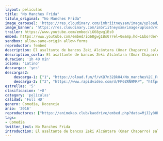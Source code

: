 ```yaml
---
layout: peliculas
title: "No Manches Frida"
titulo_original: "No Manches Frida"
image_carousel: 'https://res.cloudinary.com/imbriitneysam/image/upload/v1542848641/frida-poster-min.jpg'
image_banner: 'https://res.cloudinary.com/imbriitneysam/image/upload/v1542848643/MANCHES-BANNER-min.jpg'
trailer: https://www.youtube.com/embed/iG68gwg1Bs0
embed: https://www.youtube.com/embed/iG68gwg1Bs0?rel=0&amp;hd=1&border=0&wmode=opaque&enablejsapi=1&modestbranding=1&controls=1&showinfo=1
sandbox: allow-same-origin allow-forms
reproductor: fembed
description: El asaltante de bancos Zeki Alcántara (Omar Chaparro) sale de prisión decidido a recuperar un dinero enterrado en un terreno baldío. Pero descubre que en el sitio han levantado el gimnasio de una escuela llamada Frida Khalo, y Zeki acepta un trabajo de profesor sustituto
description_corta: El asaltante de bancos Zeki Alcántara (Omar Chaparro) sale de prisión decidido a recuperar un dinero enterrado en un terreno baldío. Pero descubre que en el sitio han levantado el gimnasio de una escuela llamada Frida..
duracion: '1h 40 min'
idioma: 'Latino'
descargas: 'yes'
descargas2:
    descarga-1: ["1", "https://oload.fun/f/vKB7n32BkH4/No_manches%2C_Frida_-_El_maestro_suplente_%282016%29.MP4", "https://www.google.com/s2/favicons?domain=openload.co","OpenLoad","https://res.cloudinary.com/imbriitneysam/image/upload/v1541473684/mexico.png", "Latino", "Full HD"]
    descarga-2: ["2", "https://www.rapidvideo.com/d/FP0ZRN9MRP", "https://www.google.com/s2/favicons?domain=www.rapidvideo.com","RapidVideo","https://res.cloudinary.com/imbriitneysam/image/upload/v1541473684/mexico.png", "Latino", "Full HD"]
estrellas: '5'
clasificacion: '+8'
category: 'peliculas'
calidad: 'Full HD'
genero: Comedia, Docencia
anio: '2016'
reproductores: ["https://animekao.club/kaodrive/embed.php?data=MjJ2y8HPBX0T7wAn8iJazceWS5fqVmDgIurlWUBArTNsTe+/6/2Cu/ickm08nzlgZKQ/x/GnpSjfK8irxNoSLsYT3QD+yT6Cqdxtsb0/XB8Ed1CjN+OoUEv70KsMq2OBVwqnOlbo9MFRipGtIqF6XCtrUrLYutP7YtM8L4qfSJ1lkFJvPSx8CsDUrTMoE/iCDtf/wCuA4RtSGGnWrOHMPfC5W45EyzkfpLwze2zZsbEJWXIJNIZihZtoZ49KvwQprjERxc1HhFAkUdn1iNg8B6CeWPo07F39otMk4uTYKPGa7OrGTDUnDVrkMi8Yz4I+9oefqxVG5qLcYR6nQjskONyiRiRcM8Z4GiP7SIX34OuMkAH+mJtb3R+THx6ESXoVW4BsAeTR1P2a35GIbz5pQw==","https://player.mirapelisonline.com/repro/index.php?file=b2RYVjB0V2RrbWlwcXJDUHdzL0QzZEtuWUphb3pwREZ6dExZblphbG90ZkdrZFhMeEt1WFlvbmIwclRUMmIxeGVZT3N5OG1ycU5mS2pKZWhxcU9ybWNTMng2bUFocS9JbWRUVnQ1aWpoV1NPbEtzPQ&sub=","https://upstream.to/embed-yr9wj0ej47wn.html"]
tags:
- Comedia
twitter_text: No Manches Frida
introduction: El asaltante de bancos Zeki Alcántara (Omar Chaparro) sale de prisión decidido a recuperar un dinero enterrado en un terreno baldío. Pero descubre que en el sitio han levantado el gimnasio de una escuela llamada Frida
---
```



 







